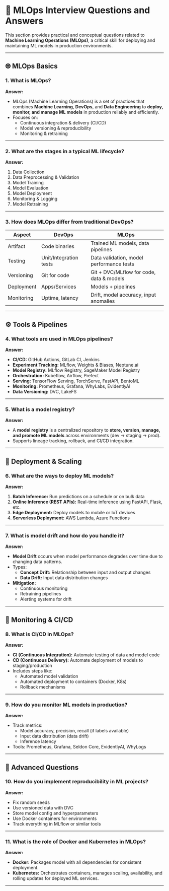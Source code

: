 # 🚀 MLOps Interview Questions and Answers

This section provides practical and conceptual questions related to **Machine Learning Operations (MLOps)**, a critical skill for deploying and maintaining ML models in production environments.

---

## 🌐 MLOps Basics

### 1. What is MLOps?

**Answer:**
- MLOps (Machine Learning Operations) is a set of practices that combines **Machine Learning**, **DevOps**, and **Data Engineering** to **deploy, monitor, and manage ML models** in production reliably and efficiently.
- Focuses on:
  - Continuous integration & delivery (CI/CD)
  - Model versioning & reproducibility
  - Monitoring & retraining

---

### 2. What are the stages in a typical ML lifecycle?

**Answer:**
1. Data Collection
2. Data Preprocessing & Validation
3. Model Training
4. Model Evaluation
5. Model Deployment
6. Monitoring & Logging
7. Model Retraining

---

### 3. How does MLOps differ from traditional DevOps?

| Aspect             | DevOps                         | MLOps                                        |
|--------------------|-------------------------------|----------------------------------------------|
| Artifact           | Code binaries                 | Trained ML models, data pipelines            |
| Testing            | Unit/Integration tests        | Data validation, model performance tests     |
| Versioning         | Git for code                  | Git + DVC/MLflow for code, data & models     |
| Deployment         | Apps/Services                 | Models + pipelines                           |
| Monitoring         | Uptime, latency               | Drift, model accuracy, input anomalies       |

---

## ⚙️ Tools & Pipelines

### 4. What tools are used in MLOps pipelines?

**Answer:**
- **CI/CD:** GitHub Actions, GitLab CI, Jenkins
- **Experiment Tracking:** MLflow, Weights & Biases, Neptune.ai
- **Model Registry:** MLflow Registry, SageMaker Model Registry
- **Orchestration:** Kubeflow, Airflow, Prefect
- **Serving:** TensorFlow Serving, TorchServe, FastAPI, BentoML
- **Monitoring:** Prometheus, Grafana, WhyLabs, EvidentlyAI
- **Data Versioning:** DVC, LakeFS

---

### 5. What is a model registry?

**Answer:**
- A **model registry** is a centralized repository to **store, version, manage, and promote ML models** across environments (dev → staging → prod).
- Supports lineage tracking, rollback, and CI/CD integration.

---

## 🚀 Deployment & Scaling

### 6. What are the ways to deploy ML models?

**Answer:**
1. **Batch Inference:** Run predictions on a schedule or on bulk data
2. **Online Inference (REST APIs):** Real-time inference using FastAPI, Flask, etc.
3. **Edge Deployment:** Deploy models to mobile or IoT devices
4. **Serverless Deployment:** AWS Lambda, Azure Functions

---

### 7. What is model drift and how do you handle it?

**Answer:**
- **Model Drift** occurs when model performance degrades over time due to changing data patterns.
- Types:
  - **Concept Drift:** Relationship between input and output changes
  - **Data Drift:** Input data distribution changes
- **Mitigation:**
  - Continuous monitoring
  - Retraining pipelines
  - Alerting systems for drift

---

## 🧪 Monitoring & CI/CD

### 8. What is CI/CD in MLOps?

**Answer:**
- **CI (Continuous Integration):** Automate testing of data and model code
- **CD (Continuous Delivery):** Automate deployment of models to staging/production
- Includes steps like:
  - Automated model validation
  - Automated deployment to containers (Docker, K8s)
  - Rollback mechanisms

---

### 9. How do you monitor ML models in production?

**Answer:**
- Track metrics:
  - Model accuracy, precision, recall (if labels available)
  - Input data distribution (data drift)
  - Inference latency
- Tools: Prometheus, Grafana, Seldon Core, EvidentlyAI, WhyLogs

---

## 🧰 Advanced Questions

### 10. How do you implement reproducibility in ML projects?

**Answer:**
- Fix random seeds
- Use versioned data with DVC
- Store model config and hyperparameters
- Use Docker containers for environments
- Track everything in MLflow or similar tools

---

### 11. What is the role of Docker and Kubernetes in MLOps?

**Answer:**
- **Docker:** Packages model with all dependencies for consistent deployment.
- **Kubernetes:** Orchestrates containers, manages scaling, availability, and rolling updates for deployed ML services.

---

